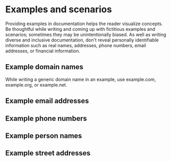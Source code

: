 # Examples and scenarios

Providing examples in documentation helps the reader visualize concepts. Be thoughtful while writing and coming up with fictitious examples and scenarios; sometimes they may be unintentionally biased. As well as writing diverse and inclusive documentation, don't reveal personally identifiable information such as real names, addresses, phone numbers, email addresses, or financial information.

## Example domain names

While writing a generic domain name in an example, use example.com, example.org, or example.net.

## Example email addresses

## Example phone numbers

## Example person names

## Example street addresses
